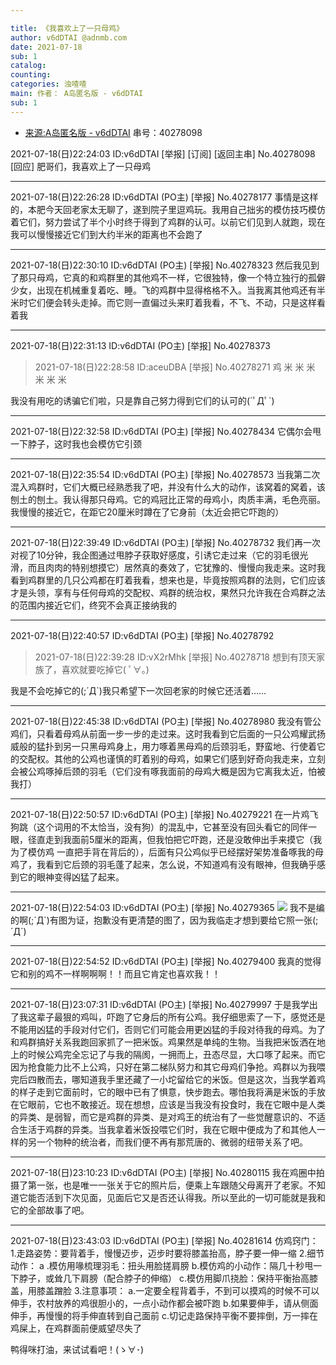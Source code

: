 ```yaml
---

title: 《我喜欢上了一只母鸡》
author: v6dDTAI @adnmb.com
date: 2021-07-18
sub: 1
catalog: 
counting: 
categories: 浊喳喳
main: 作者： A岛匿名版 - v6dDTAI
sub: 1 
---
```


* [来源:A岛匿名版 - v6dDTAI](https://adnmb3.com/t/40278098) 串号：40278098

2021-07-18(日)22:24:03 ID:v6dDTAI [举报] [订阅] [返回主串] No.40278098 [回应]
肥哥们，我喜欢上了一只母鸡

---

2021-07-18(日)22:26:28 ID:v6dDTAI (PO主) [举报] No.40278177
事情是这样的，本肥今天回老家太无聊了，遂到院子里逗鸡玩。我用自己拙劣的模仿技巧模仿着它们，努力尝试了半个小时终于得到了鸡群的认可。以前它们见到人就跑，现在我可以慢慢接近它们到大约半米的距离也不会跑了

---

2021-07-18(日)22:30:10 ID:v6dDTAI (PO主) [举报] No.40278323
然后我见到了那只母鸡，它真的和鸡群里的其他鸡不一样，它很独特，像一个特立独行的孤僻少女，出现在机械重复着吃、睡。飞的鸡群中显得格格不入。当我离其他鸡还有半米时它们便会转头走掉。而它则一直偏过头来盯着我看，不飞、不动，只是这样看着我

---

2021-07-18(日)22:31:13 ID:v6dDTAI (PO主) [举报] No.40278373
>   2021-07-18(日)22:28:58 ID:aceuDBA [举报] No.40278271
    鸡 米 
       米
       米
       米 
       米
       米 

我没有用吃的诱骗它们啦，只是靠自己努力得到它们的认可的(´ﾟДﾟ`)

---

2021-07-18(日)22:32:58 ID:v6dDTAI (PO主) [举报] No.40278434
它偶尔会甩一下脖子，这时我也会模仿它引颈

---

2021-07-18(日)22:35:54 ID:v6dDTAI (PO主) [举报] No.40278573
当我第二次混入鸡群时，它们大概已经熟悉我了吧，并没有什么大的动作，该窝着的窝着，该刨土的刨土。我认得那只母鸡。它的鸡冠比正常的母鸡小，肉质丰满，毛色亮丽。我慢慢的接近它，在距它20厘米时蹲在了它身前（太近会把它吓跑的）

---

2021-07-18(日)22:39:49 ID:v6dDTAI (PO主) [举报] No.40278732
我们再一次对视了10分钟，我企图通过甩脖子获取好感度，引诱它走过来（它的羽毛很光滑，而且肉肉的特别想摸它）居然真的奏效了，它犹豫的、慢慢向我走来。这时我看到鸡群里的几只公鸡都在盯着我看，想来也是，毕竟按照鸡群的法则，它们应该才是头领，享有与任何母鸡的交配权、鸡群的统治权，果然只允许我在合鸡群之法的范围内接近它们，终究不会真正接纳我的

---

2021-07-18(日)22:40:57 ID:v6dDTAI (PO主) [举报] No.40278792
>2021-07-18(日)22:39:28 ID:vX2rMhk [举报] No.40278718
想到有顶天家族了，喜欢就要吃掉它( ﾟ∀。)

我是不会吃掉它的(;´Д`)我只希望下一次回老家的时候它还活着……

---

2021-07-18(日)22:45:38 ID:v6dDTAI (PO主) [举报] No.40278980
我没有管公鸡们，只看着母鸡从前面一步一步的走过来。这时我看到它后面的一只公鸡耀武扬威般的猛扑到另一只黑母鸡身上，用力啄着黑母鸡的后颈羽毛，野蛮地、行使着它的交配权。其他的公鸡也谨慎的盯着别的母鸡，如果它们感到好奇向我走来，立刻会被公鸡啄掉后颈的羽毛（它们没有啄我面前的母鸡大概是因为它离我太近，怕被我打）

---

2021-07-18(日)22:50:57 ID:v6dDTAI (PO主) [举报] No.40279221
在一片鸡飞狗跳（这个词用的不太恰当，没有狗）的混乱中，它甚至没有回头看它的同伴一眼，径直走到我面前5厘米的距离，但我怕把它吓跑，还是没敢伸出手来摸它（我为了模仿鸡 一直把手背在背后的），后面有只公鸡似乎已经摆好架势准备啄我的母鸡了，我看到它后颈的羽毛蓬了起来，怎么说，不知道鸡有没有眼神，但我确乎感到它的眼神变得凶猛了起来。

---

2021-07-18(日)22:54:03 ID:v6dDTAI (PO主) [举报] No.40279365
![](1.jpg)
我不是编的啊(;´Д\`)有图为证，抱歉没有更清楚的图了，因为我临走才想到要给它照一张(;´Д\`)

---

2021-07-18(日)22:54:52 ID:v6dDTAI (PO主) [举报] No.40279400
我真的觉得它和别的鸡不一样啊啊啊！！而且它肯定也喜欢我！！

---

2021-07-18(日)23:07:31 ID:v6dDTAI (PO主) [举报] No.40279997
于是我学出了我这辈子最狠的鸡叫，吓跑了它身后的所有公鸡。我仔细思索了一下，感觉还是不能用凶猛的手段对付它们，否则它们可能会用更凶猛的手段对待我的母鸡。为了和鸡群搞好关系我跑回家抓了一把米饭。鸡果然是单纯的生物。当我把米饭洒在地上的时候公鸡完全忘记了与我的隔阂，一拥而上，丑态尽显，大口啄了起来。而它因为抢食能力比不上公鸡，只好在第二梯队努力和其它母鸡们争抢。鸡群以为我喂完后四散而去，哪知道我手里还藏了一小坨留给它的米饭。但是这次，当我学着鸡的样子走到它面前时，它的眼中已有了惧意，快步跑去。哪怕我将满是米饭的手放在它眼前，它也不敢接近。现在想想，应该是当我没有投食时，我在它眼中是人类的异类、是弱智，而它是鸡群的异类、是对鸡王的统治有了一些觉醒意识的、不适合生活于鸡群的异类。当我拿着米饭投喂它们时，我在它眼中便成为了和其他人一样的另一个物种的统治者，而我们便不再有那荒唐的、微弱的纽带关系了吧。

---

2021-07-18(日)23:10:23 ID:v6dDTAI (PO主) [举报] No.40280115
我在鸡圈中拍摄了第一张，也是唯一一张关于它的照片后，便乘上车跟随父母离开了老家。不知道它能否活到下次见面，见面后它又是否还认得我。所以至此的一切可能就是我和它的全部故事了吧。

---

2021-07-18(日)23:43:03 ID:v6dDTAI (PO主) [举报] No.40281614
仿鸡窍门：
1.走路姿势：要背着手，慢慢迈步，迈步时要将膝盖抬高，脖子要一伸一缩
2.细节动作：
a .模仿用喙梳理羽毛：扭头用脸搓肩膀
b.模仿鸡的小动作：隔几十秒甩一下脖子，或耸几下肩膀（配合脖子的伸缩）
c.模仿用脚爪挠脸：保持平衡抬高膝盖，用膝盖蹭脸
3.注意事项：
a.一定要全程背着手，不到可以摸鸡的时候不可以伸手，农村放养的鸡很胆小的，一点小动作都会被吓跑
b.如果要伸手，请从侧面伸手，再慢慢的将手伸直转到自己面前
c.切记走路保持平衡不要摔倒，万一摔在鸡屎上，在鸡群面前便威望尽失了

鸭得咪打油，来试试看吧！(ゝ∀･)
